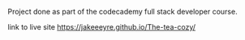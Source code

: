 Project done as part of the codecademy full stack developer course.

link to live site https://jakeeeyre.github.io/The-tea-cozy/
